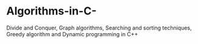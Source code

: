 # Algorithms-in-C-

Divide and Conquer, Graph algorithms, Searching and sorting techniques, Greedy algorithm and Dynamic programming in C++ 
